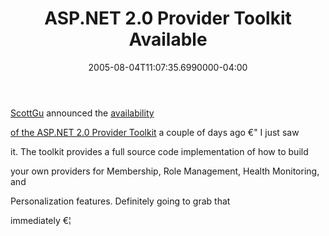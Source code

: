 ﻿---
title: ASP.NET 2.0 Provider Toolkit Available
date: "2005-08-04T11:07:35.6990000-04:00"
description: >-
featuredImage: /img/default-post-image.jpg
---

[ScottGu](http://weblogs.asp.net/scottgu) announced the [availability](http://weblogs.asp.net/scottgu/archive/2005/08/01/421275.aspx)

[of the ASP.NET 2.0 Provider Toolkit](http://weblogs.asp.net/scottgu/archive/2005/08/01/421275.aspx) a couple of days ago €" I just saw

it. The toolkit provides a full source code implementation of how to build

your own providers for Membership, Role Management, Health Monitoring, and

Personalization features. Definitely going to grab that

immediately €¦

